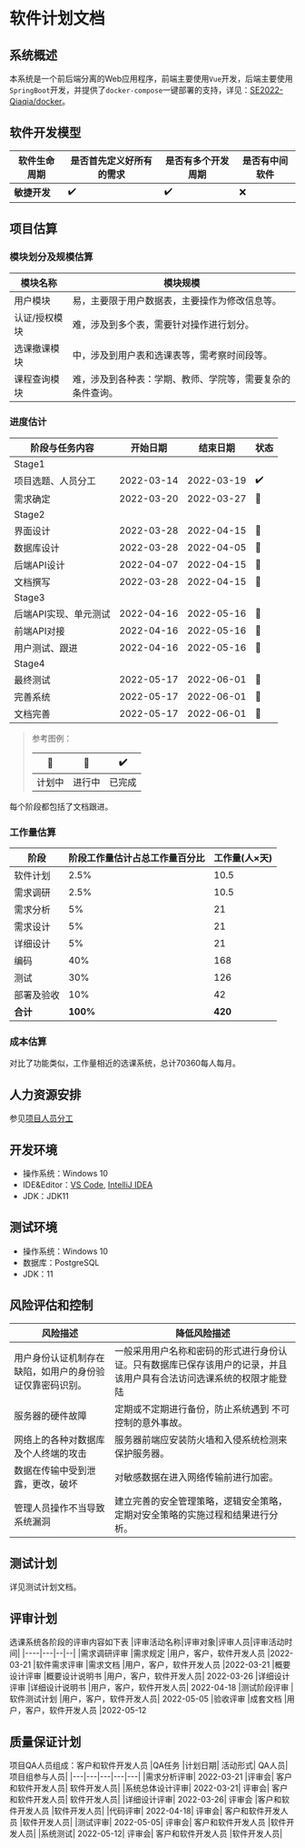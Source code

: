 # 软件计划文档

## 系统概述

本系统是一个前后端分离的Web应用程序，前端主要使用`Vue`开发，后端主要使用`SpringBoot`开发，并提供了`docker-compose`一键部署的支持，详见：[SE2022-Qiaqia/docker](https://github.com/SE2022-Qiaqia/docker)。

## 软件开发模型

| 软件生命周期 | 是否首先定义好所有的需求 | 是否有多个开发周期 | 是否有中间软件 |
| ------------ | ------------------------ | ------------------ | -------------- |
| **敏捷开发** | :heavy_check_mark:       | :heavy_check_mark: | :x:            |

## 项目估算

### 模块划分及规模估算

| 模块名称      | 模块规模                                                   |
| ------------- | ---------------------------------------------------------- |
| 用户模块      | 易，主要限于用户数据表，主要操作为修改信息等。             |
| 认证/授权模块 | 难，涉及到多个表，需要针对操作进行划分。                   |
| 选课撤课模块  | 中，涉及到用户表和选课表等，需考察时间段等。               |
| 课程查询模块  | 难，涉及到各种表：学期、教师、学院等，需要复杂的条件查询。 |

### 进度估计

| 阶段与任务内容        | 开始日期   | 结束日期   | 状态               |
| --------------------- | ---------- | ---------- | ------------------ |
| Stage1                |            |            |                    |
| 项目选题、人员分工    | 2022-03-14 | 2022-03-19 | :heavy_check_mark: |
| 需求确定              | 2022-03-20 | 2022-03-27 | :running:          |
| Stage2                |            |            |                    |
| 界面设计              | 2022-03-28 | 2022-04-15 | :running:          |
| 数据库设计            | 2022-03-28 | 2022-04-05 | :running:          |
| 后端API设计           | 2022-04-07 | 2022-04-15 | :pencil:           |
| 文档撰写              | 2022-03-28 | 2022-04-15 | :running:          |
| Stage3                |            |            |                    |
| 后端API实现、单元测试 | 2022-04-16 | 2022-05-16 | :pencil:           |
| 前端API对接           | 2022-04-16 | 2022-05-16 | :pencil:           |
| 用户测试、跟进        | 2022-04-16 | 2022-05-16 | :pencil:           |
| Stage4                |            |            |                    |
| 最终测试              | 2022-05-17 | 2022-06-01 | :pencil:           |
| 完善系统              | 2022-05-17 | 2022-06-01 | :pencil:           |
| 文档完善              | 2022-05-17 | 2022-06-01 | :pencil:           |

> 参考图例：
> 
> | :pencil:  | :running: | :heavy_check_mark: |
> | ------ | --------- | ------------------ |
> | 计划中 | 进行中    | 已完成             |


每个阶段都包括了文档跟进。


### 工作量估算

| 阶段       | 阶段工作量估计占总工作量百分比 | 工作量(人×天) |
| ---------- | ------------------------------ | ------------- |
| 软件计划   | 2.5%                           | 10.5          |
| 需求调研   | 2.5%                           | 10.5          |
| 需求分析   | 5%                             | 21            |
| 需求设计   | 5%                             | 21            |
| 详细设计   | 5%                             | 21            |
| 编码       | 40%                            | 168           |
| 测试       | 30%                            | 126           |
| 部署及验收 | 10%                            | 42            |
| **合计**   | **100%**                       | **420**       |

### 成本估算

对比了功能类似，工作量相近的选课系统，总计70360每人每月。

## 人力资源安排

参见[项目人员分工](../team.md#人员分工)

## 开发环境

- 操作系统：Windows 10
- IDE&Editor：[VS Code](https://code.visualstudio.com/), [IntelliJ IDEA](https://www.jetbrains.com/idea/)
- JDK：JDK11

## 测试环境

- 操作系统：Windows 10
- 数据库：PostgreSQL
- JDK：11

## 风险评估和控制

| 风险描述|降低风险描述|
|----|----|
|用户身份认证机制存在缺陷，如用户的身份验证仅靠密码识别。|	一般采用用户名称和密码的形式进行身份认证。只有数据库已保存该用户的记录，并且该用户具有合法访问选课系统的权限才能登陆|
|服务器的硬件故障|	定期或不定期进行备份，防止系统遇到 不可控制的意外事故。|
|网络上的各种对数据库及个人终端的攻击|	服务器前端应安装防火墙和入侵系统检测来保护服务器。|
|数据在传输中受到泄露，更改，破坏|	对敏感数据在进入网络传输前进行加密。
管理人员操作不当导致系统漏洞|	建立完善的安全管理策略，逻辑安全策略，定期对安全策略的实施过程和结果进行分析。|


## 测试计划

详见测试计划文档。

## 评审计划

选课系统各阶段的评审内容如下表
|评审活动名称|评审对象|评审人员|评审活动时间|
|----|---|--|--|
|需求调研评审	|需求规定	|用户，客户，软件开发人员	|2022-03-21
|软件需求评审	|需求文档	|用户，客户，软件开发人员	|2022-03-21
|概要设计评审	|概要设计说明书	|用户，客户，软件开发人员|	2022-03-26
|详细设计评审	|详细设计说明书	|用户，客户，软件开发人员|	2022-04-18
|测试阶段评审	|软件测试计划	|用户，客户，软件开发人员|	2022-05-05
|验收评审	|成套文档	|用户，客户，软件开发人员	|2022-05-12



## 质量保证计划

项目QA人员组成：客户和软件开发人员
|QA任务	|计划日期|	活动形式|	QA人员|	项目组参与人员|
|---|---|---|---|---|
|需求分析评审|	2022-03-21	|评审会|	客户和软件开发人员|	软件开发人员|
|系统总体设计评审|	2022-03-21|	评审会|	客户和软件开发人员|	软件开发人员|
|详细设计评审|	2022-03-26|	评审会	|客户和软件开发人员	|软件开发人员|
|代码评审|	2022-04-18|	评审会|	客户和软件开发人员	|软件开发人员|
|测试评审|	2022-05-05|	评审会|	客户和软件开发人员	|软件开发人员|
|系统测试|	2022-05-12|	评审会|	客户和软件开发人员	|软件开发人员|
